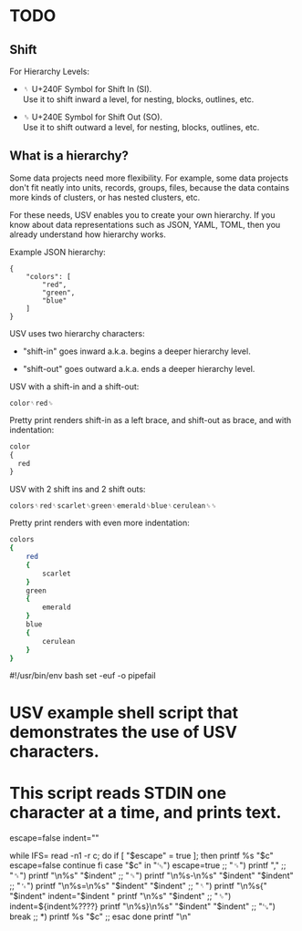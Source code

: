 # TODO

## Shift

For Hierarchy Levels:

* ␏ U+240F Symbol for Shift In (SI).<br>
  Use it to shift inward a level, for nesting, blocks, outlines, etc.

* ␎ U+240E Symbol for Shift Out (SO).<br>
  Use it to shift outward a level, for nesting, blocks, outlines, etc.


## What is a hierarchy?

Some data projects need more flexibility. For example, some data projects don't fit neatly into units, records, groups, files, because the data contains more kinds of clusters, or has nested clusters, etc.

For these needs, USV enables you to create your own hierarchy. If you know about data representations such as JSON, YAML, TOML, then you already understand how hierarchy works.

Example JSON hierarchy:

```
{
    "colors": [
        "red",
        "green",
        "blue"
    ]
}
```

USV uses two hierarchy characters:

* "shift-in" goes inward a.k.a. begins a deeper hierarchy level.
  
* "shift-out" goes outward a.k.a. ends a deeper hierarchy level.

USV with a shift-in and a shift-out:

```usv
color␏red␎
```

Pretty print renders shift-in as a left brace, and shift-out as brace, and with indentation:

```txt
color
{ 
  red
}
```

USV with 2 shift ins and 2 shift outs:

```usv
colors␏red␏scarlet␎green␏emerald␎blue␏cerulean␎␎
```

Pretty print renders with even more indentation:

```sh
colors
{
    red
    {
        scarlet
    }
    green
    {
        emerald
    }
    blue
    {
        cerulean
    }
}
```


#!/usr/bin/env bash
set -euf -o pipefail

# USV example shell script that demonstrates the use of USV characters.
# This script reads STDIN one character at a time, and prints text.

escape=false
indent=""

while IFS= read -n1 -r c; do
    if [ "$escape" = true ]; then
        printf %s "$c"
        escape=false
        continue
    fi
    case  "$c" in
    "␛")
        escape=true
        ;;
    "␟")
        printf ","
        ;;
    "␞")
        printf "\n%s" "$indent"
        ;;
    "␝")
        printf "\n%s-\n%s" "$indent" "$indent"
        ;;
    "␜")
        printf "\n%s=\n%s" "$indent" "$indent"
        ;;
    "␏")
        printf "\n%s{" "$indent"
        indent="$indent    "
        printf "\n%s" "$indent"
        ;;
    "␎")
        indent=${indent%????}
        printf "\n%s}\n%s" "$indent" "$indent"
        ;;
    "␗")
        break
        ;;
    *)
        printf %s "$c"
        ;;
    esac
done
printf "\n"
